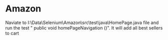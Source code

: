 # Amazon
Naviate to I:\Data\Selenium\Amazon\src\test\java\HomePage.java file and run the test " public void homePageNavigation ()". It will add all best sellers to cart

